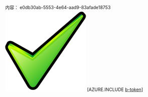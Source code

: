 内容： e0db30ab-5553-4e64-aad9-83afade18753![图像](2d5522d7-cfbc-41b9-b0fb-018a88eee643.png)
[AZURE.INCLUDE [b-token](471e76b1-001e-4bc8-b5b0-8b228411e908.md)]
